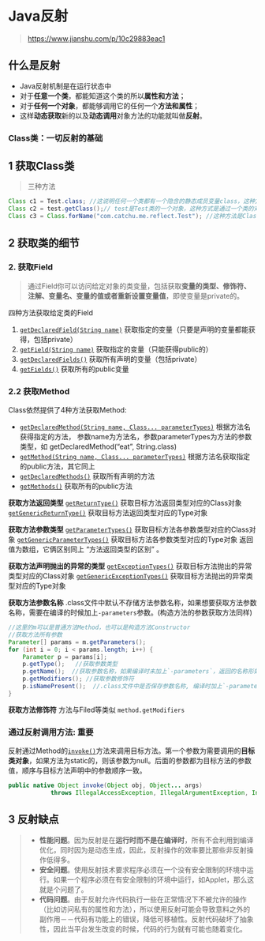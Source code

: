 # Java反射

> https://www.jianshu.com/p/10c29883eac1

## 什么是反射

- Java反射机制是在运行状态中
- 对于**任意一个类**，都能知道这个类的所以**属性和方法**；
- 对于**任何一个对象**，都能够调用它的任何一个**方法和属性**；
- 这样**动态获取**新的以及**动态调用**对象方法的功能就叫做**反射**。

### Class类：一切反射的基础

## 1 获取Class类

> 三种方法

```java
Class c1 = Test.class; //这说明任何一个类都有一个隐含的静态成员变量class，这种方式是通过获取类的静态成员变量class得到的()
Class c2 = test.getClass();// test是Test类的一个对象，这种方式是通过一个类的对象的getClass()方法获得的 (对于基本类型无法使用这种方法)
Class c3 = Class.forName("com.catchu.me.reflect.Test"); //这种方法是Class类调用forName方法，通过一个类的全量限定名获得（基本类型无法使用此方法）
```

## 2 获取类的细节

### 2. 获取Field

> 通过Field你可以访问给定对象的类变量，包括获取**变量的类型、修饰符、注解、变量名、变量的值或者重新设置变量值**，即使变量是private的。

四种方法获取给定类的Field

1. [`getDeclaredField(String name)`](https://docs.oracle.com/javase/8/docs/api/java/lang/Class.html#getDeclaredField-java.lang.String-)
   获取指定的变量（只要是声明的变量都能获得，包括private）
2. [`getField(String name)`](https://docs.oracle.com/javase/8/docs/api/java/lang/Class.html#getField-java.lang.String-) 
   获取指定的变量（只能获得public的）
3. [`getDeclaredFields()`](https://docs.oracle.com/javase/8/docs/api/java/lang/Class.html#getDeclaredFields--) 
   获取所有声明的变量（包括private）
4. [`getFields()`](https://docs.oracle.com/javase/8/docs/api/java/lang/Class.html#getFields--) 
   获取所有的public变量

### 2.2 获取Method

Class依然提供了4种方法获取Method:

- [`getDeclaredMethod(String name, Class... parameterTypes)`](https://docs.oracle.com/javase/8/docs/api/java/lang/Class.html#getDeclaredMethod-java.lang.String-java.lang.Class...-)
  根据方法名获得指定的方法， 参数name为方法名，参数parameterTypes为方法的参数类型，如 getDeclaredMethod(“eat”, String.class)
- [`getMethod(String name, Class... parameterTypes)`](https://docs.oracle.com/javase/8/docs/api/java/lang/Class.html#getMethod-java.lang.String-java.lang.Class...-)
  根据方法名获取指定的public方法，其它同上
- [`getDeclaredMethods()`](https://docs.oracle.com/javase/8/docs/api/java/lang/Class.html#getDeclaredMethods--)
  获取所有声明的方法
- [`getMethods()`](https://docs.oracle.com/javase/8/docs/api/java/lang/Class.html#getMethods--)
  获取所有的public方法

**获取方法返回类型**
[`getReturnType()`](https://docs.oracle.com/javase/8/docs/api/java/lang/reflect/Method.html#getReturnType--) 获取目标方法返回类型对应的Class对象
[`getGenericReturnType()`](https://docs.oracle.com/javase/8/docs/api/java/lang/reflect/Method.html#getGenericReturnType--) 获取目标方法返回类型对应的Type对象

**获取方法参数类型**
[`getParameterTypes()`](https://docs.oracle.com/javase/8/docs/api/java/lang/reflect/Method.html#getParameterTypes--) 获取目标方法各参数类型对应的Class对象
[`getGenericParameterTypes()`](https://docs.oracle.com/javase/8/docs/api/java/lang/reflect/Method.html#getGenericParameterTypes--) 获取目标方法各参数类型对应的Type对象
返回值为数组，它俩区别同上 “方法返回类型的区别” 。

**获取方法声明抛出的异常的类型**
[`getExceptionTypes()`](https://docs.oracle.com/javase/8/docs/api/java/lang/reflect/Method.html#getExceptionTypes--) 获取目标方法抛出的异常类型对应的Class对象
[`getGenericExceptionTypes()`](https://docs.oracle.com/javase/8/docs/api/java/lang/reflect/Method.html#getGenericExceptionTypes--) 获取目标方法抛出的异常类型对应的Type对象

**获取方法参数名称**
.class文件中默认不存储方法参数名称，如果想要获取方法参数名称，需要在编译的时候加上`-parameters`参数。(构造方法的参数获取方法同样)

```java
//这里的m可以是普通方法Method，也可以是构造方法Constructor
//获取方法所有参数
Parameter[] params = m.getParameters();
for (int i = 0; i < params.length; i++) {
    Parameter p = params[i];
    p.getType();   //获取参数类型
    p.getName();  //获取参数名称，如果编译时未加上`-parameters`，返回的名称形如`argX`, X为参数在方法声明中的位置，从0开始
    p.getModifiers(); //获取参数修饰符
    p.isNamePresent();  //.class文件中是否保存参数名称, 编译时加上`-parameters`返回true,反之flase
}
```

**获取方法修饰符**
方法与Filed等类似  `method.getModifiers`

### **通过反射调用方法**: 重要

反射通过Method的[`invoke()`](https://docs.oracle.com/javase/8/docs/api/java/lang/reflect/Method.html#invoke-java.lang.Object-java.lang.Object...-)方法来调用目标方法。第一个参数为需要调用的**目标类对象**，如果方法为static的，则该参数为null。后面的参数都为目标方法的参数值，顺序与目标方法声明中的参数顺序一致。

```java
public native Object invoke(Object obj, Object... args)
            throws IllegalAccessException, IllegalArgumentException, InvocationTargetException
```

## 3 反射缺点

> - **性能问题**。因为反射是在**运行时而不是在编译时**，所有不会利用到编译优化，同时因为是动态生成，因此，反射操作的效率要比那些非反射操作低得多。
> - **安全问题**。使用反射技术要求程序必须在一个没有安全限制的环境中运行。如果一个程序必须在有安全限制的环境中运行，如Applet，那么这就是个问题了。
> - **代码问题**。由于反射允许代码执行一些在正常情况下不被允许的操作（比如访问私有的属性和方法），所以使用反射可能会导致意料之外的副作用－－代码有功能上的错误，降低可移植性。反射代码破坏了抽象性，因此当平台发生改变的时候，代码的行为就有可能也随着变化。